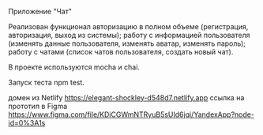 
Приложение "Чат"

Реализован функционал авторизацию в полном объеме (регистрация, авторизация, выход из системы);
работу с информацией пользователя (изменять данные пользователя, изменять аватар, изменять пароль);
работу с чатами (список чатов пользователя, создать новый чат).

В проекте используются mocha и chai.

Запуск теста npm test.

домен из Netlify  https://elegant-shockley-d548d7.netlify.app
ссылка на прототип в Figma  https://www.figma.com/file/KDiCGWmNTRyuB5sUId6jqi/YandexApp?node-id=0%3A1s